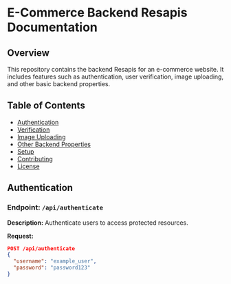 # E-Commerce Backend Resapis Documentation

## Overview

This repository contains the backend Resapis for an e-commerce website. It includes features such as authentication, user verification, image uploading, and other basic backend properties.

## Table of Contents

- [Authentication](#authentication)
- [Verification](#verification)
- [Image Uploading](#image-uploading)
- [Other Backend Properties](#other-backend-properties)
- [Setup](#setup)
- [Contributing](#contributing)
- [License](#license)

## Authentication

### Endpoint: `/api/authenticate`

**Description:** Authenticate users to access protected resources.

**Request:**

```json
POST /api/authenticate
{
  "username": "example_user",
  "password": "password123"
}
